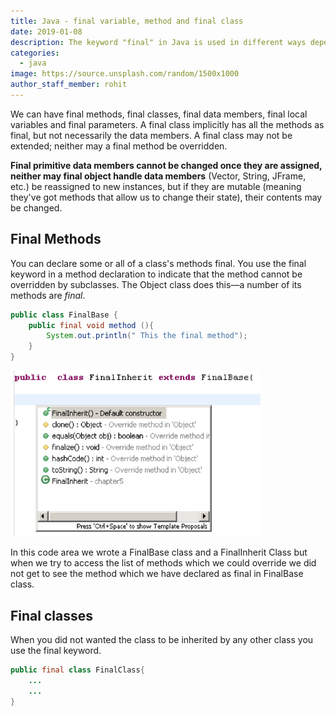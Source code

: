```yaml
---
title: Java - final variable, method and final class
date: 2019-01-08
description: The keyword "final" in Java is used in different ways depending on the context
categories:
  - java
image: https://source.unsplash.com/random/1500x1000
author_staff_member: rohit
---
```


We can have final methods, final classes, final data members, final local variables and final parameters. A final class implicitly has all the methods as final, but not necessarily the data members. A final class may not be extended; neither may a final method be overridden.

**Final primitive data members cannot be changed once they are assigned, neither may final object handle data members** (Vector, String, JFrame, etc.) be reassigned to new instances, but if they are mutable (meaning they've got methods that allow us to change their state), their contents may be changed.

## Final Methods

You can declare some or all of a class's methods final. You use the final keyword in a method declaration to indicate that the method cannot be overridden by subclasses. The Object class does this—a number of its methods are _final_.

```java
public class FinalBase {
	public final void method (){
		System.out.println(" This the final method");
	}
}

``` 
<img alt="this impl" src="/images/java/j-18.png" lazyload width="400px"/>

In this code area we wrote a FinalBase class and a FinalInherit Class but when we try to access the list of methods which we could override we did not get to see the method which we have declared as final in FinalBase class.

## Final classes

When you did not wanted the class to be inherited by any other class you use the final keyword.

```java
public final class FinalClass{
	...
	...
}
```






